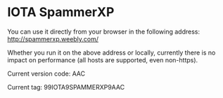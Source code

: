 # IOTA SpammerXP
You can use it directly from your browser in the following address:
http://spammerxp.weebly.com/

Whether you run it on the above address or locally, currently there is no impact on performance (all hosts are supported, even non-https).

Current version code: AAC

Current tag: 99IOTA9SPAMMERXP9AAC
